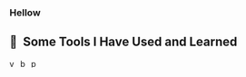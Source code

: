 ### Hellow

<h2> 🚀 &nbsp;Some Tools I Have Used and Learned</h2>
<p align="left">
<img src="https://cdn.jsdelivr.net/gh/devicons/devicon/icons/vscode/vscode-original.svg" alt="vscode" width="15" height="15"/>
<img src="https://cdn.jsdelivr.net/gh/devicons/devicon/icons/bash/bash-original.svg" alt="bash" width="15" height="15"/>
<img src="https://cdn.jsdelivr.net/gh/devicons/devicon/icons/php/php-original.svg" alt="php" width="15" height="15"/>
</p>

<!--
**mfajririki/mfajririki** is a ✨ _special_ ✨ repository because its `README.md` (this file) appears on your GitHub profile.

Here are some ideas to get you started:

- 🔭 I’m currently working on ...
- 🌱 I’m currently learning ...
- 👯 I’m looking to collaborate on ...
- 🤔 I’m looking for help with ...
- 💬 Ask me about ...
- 📫 How to reach me: ...
- 😄 Pronouns: ...
- ⚡ Fun fact: ...
-->

